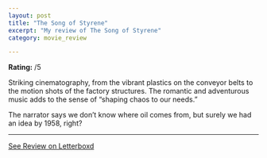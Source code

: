 ```yaml
---
layout: post
title: "The Song of Styrene"
excerpt: "My review of The Song of Styrene"
category: movie_review

---
```


**Rating:** /5

Striking cinematography, from the vibrant plastics on the conveyor belts to the motion shots of the factory structures. The romantic and adventurous music adds to the sense of “shaping chaos to our needs.”

The narrator says we don’t know where oil comes from, but surely we had an idea by 1958, right?

<hr>

[See Review on Letterboxd](https://boxd.it/4ohobz)

